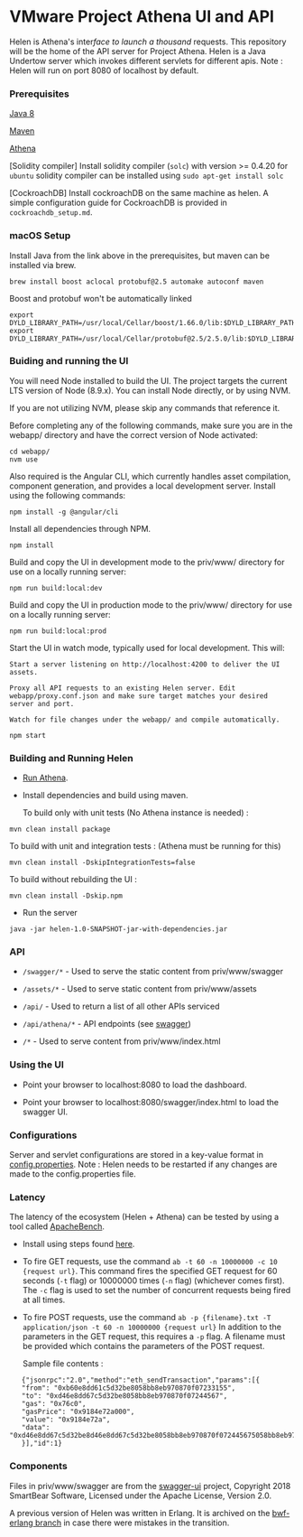 # VMware Project Athena UI and API

Helen is Athena's inter*face to launch a thousand* requests. This
repository will be the home of the API server for Project
Athena. Helen is a Java Undertow server which invokes different
servlets for different apis. Note : Helen will run on port 8080 of
localhost by default.

### Prerequisites

[Java 8](http://www.oracle.com/technetwork/java/javase/downloads/jre8-downloads-2133155.html)

[Maven](https://www.rosehosting.com/blog/how-to-install-maven-on-ubuntu-16-04/)

[Athena](https://github.com/vmwathena/athena)

[Solidity compiler] Install solidity compiler (`solc`) with version >= 0.4.20
for `ubuntu` solidity compiler can be installed using `sudo apt-get install solc`

[CockroachDB] Install cockroachDB on the same machine as helen.
A simple configuration guide for CockroachDB is provided in `cockroachdb_setup.md`.

### macOS Setup

Install Java from the link above in the prerequisites, but maven can
be installed via brew.

```
brew install boost aclocal protobuf@2.5 automake autoconf maven
```

Boost and protobuf won't be automatically linked

```
export DYLD_LIBRARY_PATH=/usr/local/Cellar/boost/1.66.0/lib:$DYLD_LIBRARY_PATH
export DYLD_LIBRARY_PATH=/usr/local/Cellar/protobuf@2.5/2.5.0/lib:$DYLD_LIBRARY_PATH
```

### Buiding and running the UI

You will need Node installed to build the UI. The project targets the
current LTS version of Node (8.9.x). You can install Node directly, or
by using NVM.

If you are not utilizing NVM, please skip any commands that reference it.

Before completing any of the following commands, make sure you are in
the webapp/ directory and have the correct version of Node activated:

```
cd webapp/
nvm use
```

Also required is the Angular CLI, which currently handles asset
compilation, component generation, and provides a local development
server. Install using the following commands:

```
npm install -g @angular/cli
```

Install all dependencies through NPM.

```
npm install
```

Build and copy the UI in development mode to the priv/www/ directory
for use on a locally running server:

```
npm run build:local:dev
```

Build and copy the UI in production mode to the priv/www/ directory
for use on a locally running server:

```
npm run build:local:prod
```

Start the UI in watch mode, typically used for local development. This will:

    Start a server listening on http://localhost:4200 to deliver the UI assets.

    Proxy all API requests to an existing Helen server. Edit webapp/proxy.conf.json and make sure target matches your desired server and port.

    Watch for file changes under the webapp/ and compile automatically.

```
npm start
```

### Building and Running Helen

 * [Run Athena](https://github.com/vmwathena/athena).

 * Install dependencies and build using maven.

   To build only with unit tests (No Athena instance is needed) :
```
mvn clean install package
```

   To build with unit and integration tests : (Athena must be running for this)
```
mvn clean install -DskipIntegrationTests=false
```

   To build without rebuilding the UI :
```
mvn clean install -Dskip.npm
```

 * Run the server

```
java -jar helen-1.0-SNAPSHOT-jar-with-dependencies.jar
```

### API

 * `/swagger/*` - Used to serve the static content from priv/www/swagger

 * `/assets/*` - Used to serve static content from priv/www/assets

 * `/api/` - Used to return a list of all other APIs serviced

 * `/api/athena/*` - API endpoints (see
   [swagger](https://github.com/vmwathena/helen/blob/master/priv/swagger.json))

 * `/*` - Used to serve content from priv/www/index.html

### Using the UI

 * Point your browser to localhost:8080 to load the dashboard.

 * Point your browser to localhost:8080/swagger/index.html to load the
   swagger UI.

### Configurations

Server and servlet configurations are stored in a key-value format in
[config.properties](https://github.com/vmwathena/helen/blob/master/config.properties).
Note : Helen needs to be restarted if any changes are made to the
config.properties file.

### Latency

The latency of the ecosystem (Helen + Athena) can be tested by using a
tool called
[ApacheBench](https://httpd.apache.org/docs/2.4/programs/ab.html).

 * Install using steps found
   [here](https://kuntalchandra.wordpress.com/2015/10/10/install-apache-bench-ubuntu-14-04/).

 * To fire GET requests, use the command `ab -t 60 -n 10000000 -c 10
   {request url}`.  This command fires the specified GET request for
   60 seconds (`-t` flag) or 10000000 times (`-n` flag) (whichever
   comes first). The `-c` flag is used to set the number of concurrent
   requests being fired at all times.

 * To fire POST requests, use the command `ab -p {filename}.txt -T
   application/json -t 60 -n 10000000 {request url}` In addition to
   the parameters in the GET request, this requires a `-p` flag. A
   filename must be provided which contains the parameters of the POST
   request.

   Sample file contents :

```
   {"jsonrpc":"2.0","method":"eth_sendTransaction","params":[{
   "from": "0xb60e8dd61c5d32be8058bb8eb970870f07233155",
   "to": "0xd46e8dd67c5d32be8058bb8eb970870f07244567",
   "gas": "0x76c0",
   "gasPrice": "0x9184e72a000",
   "value": "0x9184e72a",
   "data": "0xd46e8dd67c5d32be8d46e8dd67c5d32be8058bb8eb970870f072445675058bb8eb970870f072445675"
   }],"id":1}
```

### Components

Files in priv/www/swagger are from the
[swagger-ui](https://github.com/swagger-api/swagger-ui) project,
Copyright 2018 SmartBear Software, Licensed under the Apache License,
Version 2.0.

A previous version of Helen was written in Erlang. It is archived on
the [bwf-erlang
branch](https://github.com/vmwathena/helen/tree/bwf-erlang) in case
there were mistakes in the transition.
